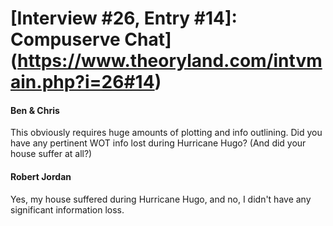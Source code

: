 # [Interview #26, Entry #14]: Compuserve Chat](https://www.theoryland.com/intvmain.php?i=26#14)

#### Ben & Chris

This obviously requires huge amounts of plotting and info outlining. Did you have any pertinent WOT info lost during Hurricane Hugo? (And did your house suffer at all?)

#### Robert Jordan

Yes, my house suffered during Hurricane Hugo, and no, I didn't have any significant information loss.

